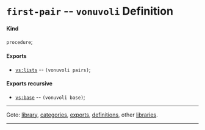 

<a id='definition__vonuvoli__first-pair'></a>

# `first-pair` -- `vonuvoli` Definition


<a id='definition__vonuvoli__first-pair__kind'></a>

#### Kind

`procedure`;


<a id='definition__vonuvoli__first-pair__exports'></a>

#### Exports

 * [`vs:lists`](../../vonuvoli/exports/vs_3a_lists.md#export__vonuvoli__vs_3a_lists) -- `(vonuvoli pairs)`;


<a id='definition__vonuvoli__first-pair__exports-recursive'></a>

#### Exports recursive

 * [`vs:base`](../../vonuvoli/exports/vs_3a_base.md#export__vonuvoli__vs_3a_base) -- `(vonuvoli base)`;

----

Goto: [library](../../vonuvoli/_index.md#library__vonuvoli), [categories](../../vonuvoli/categories/_index.md#toc__vonuvoli__categories), [exports](../../vonuvoli/exports/_index.md#toc__vonuvoli__exports), [definitions](../../vonuvoli/definitions/_index.md#toc__vonuvoli__definitions), other [libraries](../../_libraries.md#toc__libraries).

----

